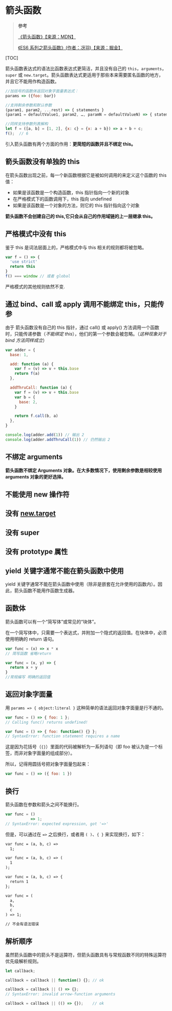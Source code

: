 # 箭头函数

> **参考**
>
> [《箭头函数》【来源：MDN】](https://developer.mozilla.org/zh-CN/docs/Web/JavaScript/Reference/Functions/arrow_functions)
>
> [《ES6 系列之箭头函数》(作者：冴羽)【来源：掘金】](https://juejin.cn/post/6844903616231260174)

[TOC]

箭头函数表达式的语法比函数表达式更简洁，并且没有自己的 `this`，`arguments`，`super` 或 `new.target`。箭头函数表达式更适用于那些本来需要匿名函数的地方，并且它不能用作构造函数。

```js
//加括号的函数体返回对象字面量表达式：
params => ({foo: bar})

//支持剩余参数和默认参数
(param1, param2, ...rest) => { statements }
(param1 = defaultValue1, param2, …, paramN = defaultValueN) => { statements }

//同样支持参数列表解构
let f = ([a, b] = [1, 2], {x: c} = {x: a + b}) => a + b + c;
f();  // 6
```

引入箭头函数有两个方面的作用：**更简短的函数并且不绑定 this。**

## 箭头函数没有单独的 this

在箭头函数出现之前，每一个新函数根据它是被如何调用的来定义这个函数的 this 值：

- 如果是该函数是一个构造函数，this 指针指向一个新的对象
- 在严格模式下的函数调用下，this 指向 undefined
- 如果是该函数是一个对象的方法，则它的 this 指针指向这个对象

**箭头函数不会创建自己的 this,它只会从自己的作用域链的上一层继承 this。**

## 严格模式中没有 this

鉴于 this 是词法层面上的，严格模式中与 this 相关的规则都将被忽略。

```js
var f = () => {
  'use strict'
  return this
}
f() === window // 或者 global
```

严格模式的其他规则依然不变.

## 通过 bind、call 或 apply 调用不能绑定 this，只能传参

由于 箭头函数没有自己的 this 指针，通过 call() 或 apply() 方法调用一个函数时，只能传递参数（_不能绑定 this_），他们的第一个参数会被忽略。（_这种现象对于 bind 方法同样成立_）

```js
var adder = {
  base: 1,

  add: function (a) {
    var f = (v) => v + this.base
    return f(a)
  },

  addThruCall: function (a) {
    var f = (v) => v + this.base
    var b = {
      base: 2,
    }

    return f.call(b, a)
  },
}

console.log(adder.add(1)) // 输出 2
console.log(adder.addThruCall(1)) // 仍然输出 2
```

## 不绑定 arguments

**箭头函数不绑定 Arguments 对象。在大多数情况下，使用剩余参数是相较使用 arguments 对象的更好选择。**

## 不能使用 new 操作符

## 没有 [new.target](https://es6.ruanyifeng.com/#docs/class)

## 没有 super

## 没有 prototype 属性

## yield 关键字通常不能在箭头函数中使用

yield 关键字通常不能在箭头函数中使用（除非是嵌套在允许使用的函数内）。因此，箭头函数不能用作函数生成器。

## 函数体

箭头函数可以有一个“简写体”或常见的“块体”。

在一个简写体中，只需要一个表达式，并附加一个隐式的返回值。在块体中，必须使用明确的 return 语句。

```js
var func = (x) => x * x
// 简写函数 省略return

var func = (x, y) => {
  return x + y
}
//常规编写 明确的返回值
```

## 返回对象字面量

用 `params => { object:literal }` 这种简单的语法返回对象字面量是行不通的。

```js
var func = () => { foo: 1 };
// Calling func() returns undefined!

var func = () => { foo: function() {} };
// SyntaxError: function statement requires a name
```

这是因为花括号（`{}`）里面的代码被解析为一系列语句（即 foo 被认为是一个标签，而非对象字面量的组成部分）。

所以，记得用圆括号把对象字面量包起来：

```js
var func = () => ({ foo: 1 })
```

## 换行

箭头函数在参数和箭头之间不能换行。

```js
var func = ()
           => 1;
// SyntaxError: expected expression, got '=>'
```

但是，可以通过在 `=>` 之后换行，或者用 `( )`、`{ }` 来实现换行，如下：

```txt
var func = (a, b, c) =>
  1;

var func = (a, b, c) => (
  1
);

var func = (a, b, c) => {
  return 1
};

var func = (
  a,
  b,
  c
) => 1;

// 不会有语法错误
```

## 解析顺序

虽然箭头函数中的箭头不是运算符，但箭头函数具有与常规函数不同的特殊运算符优先级解析规则。

```js
let callback;

callback = callback || function() {}; // ok

callback = callback || () => {};
// SyntaxError: invalid arrow-function arguments

callback = callback || (() => {});    // ok
```
